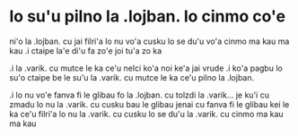 # lo su'u pilno la .lojban. lo cinmo co'e
ni'o la .lojban. cu jai filri'a lo nu vo'a cusku lo se du'u vo'a cinmo ma kau ma kau  .i ctaipe la'e di'u fa zo'e joi tu'a zo ka

.i la .varik. cu mutce le ka ce'u nelci ko'a noi ke'a jai vrude  .i ko'a pagbu lo su'o ctaipe be le su'u la .varik. cu mutce le ka ce'u pilno la .lojban.

.i lo nu vo'e fanva fi le glibau fo la .lojban. cu tolzdi la .varik... je ku'i cu zmadu lo nu la .varik. cu cusku bau le glibau jenai cu fanva fi le glibau kei le ka ce'u filri'a lo nu la .varik. cu cusku lo se du'u la .varik. cu cinmo ma kau ma kau
